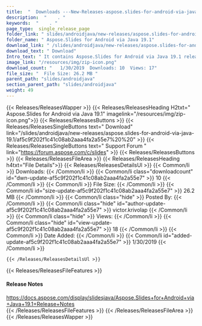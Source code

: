 ```yaml
---
title:  "  Downloads ---New-Releases-aspose.slides-for-android-via-java-19.1 . " 
description:  "    . " 
keywords:  "    . " 
page_type:  single_release_page
folder_link: " slides/androidjava/new-releases/aspose.slides-for-android-via-java-19.1/"
folder_name: " Aspose.Slides for Android via Java 19.1"
download_link: " /slides/androidjava/new-releases/aspose.slides-for-android-via-java-19.1/af5c9f202f1c41c08ab2aaa4fa2a55e7"
download_text: " Download"
Intro_text: " It contains Aspose.Slides for Android via Java 19.1 release."
image_link: "/resources/img/zip-icon.png"
download_count: "   1/30/2019  Downloads: 10  Views: 17"
file_size: "  File Size: 26.2 MB "
parent_path: "slides/androidjava"
section_parent_path: "slides/androidjava"
weight: 49
---
```


{{< Releases/ReleasesWapper >}}
  {{< Releases/ReleasesHeading H2txt=" Aspose.Slides for Android via Java 19.1" imagelink="/resources/img/zip-icon.png">}}
  {{< Releases/ReleasesButtons >}}
    {{< Releases/ReleasesSingleButtons text=" Download" link="/slides/androidjava/new-releases/aspose.slides-for-android-via-java-19.1/af5c9f202f1c41c08ab2aaa4fa2a55e7%20%20" >}}
    {{< Releases/ReleasesSingleButtons text=" Support Forum " link="https://forum.aspose.com/c/slides" >}}
  {{< Releases/ReleasesButtons >}}
  {{< Releases/ReleasesFileArea >}}
    {{< Releases/ReleasesHeading h4txt="File Details">}}
    {{< Releases/ReleasesDetailsUl >}}
            {{< Common/li  >}} Downloads: {{< /Common/li >}} 
      {{< Common/li class="downloadcount" id="dwn-update-af5c9f202f1c41c08ab2aaa4fa2a55e7" >}} 10 {{< /Common/li >}} 
      {{< Common/li  >}} File Size: {{< /Common/li >}} 
      {{< Common/li id="size-update-af5c9f202f1c41c08ab2aaa4fa2a55e7" >}} 26.2 MB {{< /Common/li >}} 
      {{< Common/li  class="hide" >}} Posted By: {{< /Common/li >}} 
      {{< Common/li class="hide" id="author-update-af5c9f202f1c41c08ab2aaa4fa2a55e7" >}} victor.krivolap {{< /Common/li >}} 
      {{< Common/li class="hide"  >}} Views: {{< /Common/li >}} 
      {{< Common/li class="hide" id="view-update-af5c9f202f1c41c08ab2aaa4fa2a55e7" >}} 18 {{< /Common/li >}} 
      {{< Common/li  >}} Date Added: {{< /Common/li >}} 
      {{< Common/li id="added-update-af5c9f202f1c41c08ab2aaa4fa2a55e7" >}} 1/30/2019 {{< /Common/li >}} 

    {{< /Releases/ReleasesDetailsUl >}}

  {{< Releases/ReleasesFileFeatures >}}
      <h4>Release Notes</h4><div><a href="https://docs.aspose.com/display/slidesjava/Aspose.Slides+for+Android+via+Java+19.1+Release+Notes">https://docs.aspose.com/display/slidesjava/Aspose.Slides+for+Android+via+Java+19.1+Release+Notes</a></div>
  {{< /Releases/ReleasesFileFeatures >}}
 {{< /Releases/ReleasesFileArea >}}
{{< /Releases/ReleasesWapper >}}


